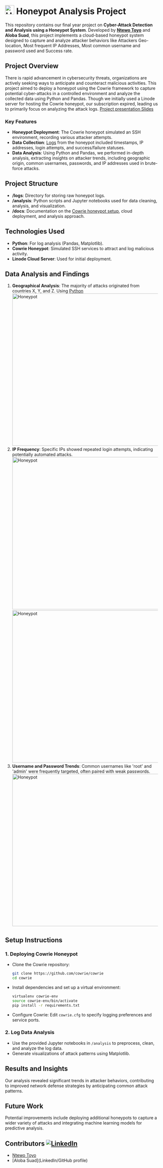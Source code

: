 # <img src="all_files/images/honeypot.png" alt="Honeypot" width="30" height="30"/>  Honeypot Analysis Project



This repository contains our final year project on **Cyber-Attack Detection and Analysis using a Honeypot System**. Developed by [**Ntewo Toyo**](https://www.linkedin.com/in/toyontewo123/) and **Aloba Suad**, this project implements a cloud-based honeypot system designed to capture and analyze attacker behaviors like Attackers Geo-location, Most frequent IP Addresses, Most common username and password used and Success rate.

## Project Overview

There is rapid advancement in cybersecurity threats, organizations are actively seeking ways to anticipate and counteract malicious activities. This project aimed to deploy a honeypot using the Cowrie framework to capture potential cyber-attacks in a controlled environment and analyze the collected data using Python and Pandas. Though we initially used a Linode server for hosting the Cowrie honeypot, our subscription expired, leading us to primarily focus on analyzing the attack logs.
[Project presentation Slides](https://docs.google.com/presentation/d/1HwchobBvwCa26iKM6is-6ri6cyTTn1cSipVmvE_bZLM/edit?usp=sharing)

### Key Features

- **Honeypot Deployment**: The Cowrie honeypot simulated an SSH environment, recording various attacker attempts.
- **Data Collection**: [Logs](all_files/files/cowrie_log.csv) from the honeypot included timestamps, IP addresses, login attempts, and success/failure statuses.
- **Data Analysis**: Using Python and Pandas, we performed in-depth analysis, extracting insights on attacker trends, including geographic origin, common usernames, passwords, and IP addresses used in brute-force attacks.

## Project Structure

- **/logs**: Directory for storing raw honeypot logs.
- **/analysis**: Python scripts and Jupyter notebooks used for data cleaning, analysis, and visualization.
- **/docs**: Documentation on the [Cowrie honeypot setup](https://docs.google.com/document/d/1I4xrF-5Ahn0B2d3-KERN1xMbh3BVx21xKF9nCa_1wX0/edit?usp=sharing), cloud deployment, and analysis approach.

## Technologies Used

- **Python**: For log analysis (Pandas, Matplotlib).
- **Cowrie Honeypot**: Simulated SSH services to attract and log malicious activity.
- **Linode Cloud Server**: Used for initial deployment.

## Data Analysis and Findings

1. **Geographical Analysis**: The majority of attacks originated from countries X, Y, and Z. Using [Python](all_files/files/geo_piee.py)
   <img src="all_files/images/geo.jpg" alt="Honeypot" width="680" height="500"/>
2. **IP Frequency**: Specific IPs showed repeated login attempts, indicating potentially automated attacks.
   <img src="all_files/images/ip_bar.jpg" alt="Honeypot" width="680" height="500"/>
   <img src="all_files/images/Figure_1.png" alt="Honeypot" width="680" height="500"/>
4. **Username and Password Trends**: Common usernames like 'root' and 'admin' were frequently targeted, often paired with weak passwords.
   <br>
   <img src="all_files/images/Screenshot 2024-10-25 at 9.34.30 PM.png" alt="Honeypot" width="700" height="500"/>

## Setup Instructions

### 1. Deploying Cowrie Honeypot

   - Clone the Cowrie repository:
     ```bash
     git clone https://github.com/cowrie/cowrie
     cd cowrie
     ```

   - Install dependencies and set up a virtual environment:
     ```bash
     virtualenv cowrie-env
     source cowrie-env/bin/activate
     pip install -r requirements.txt
     ```

   - Configure Cowrie:
     Edit `cowrie.cfg` to specify logging preferences and service ports.

### 2. Log Data Analysis

- Use the provided Jupyter notebooks in `/analysis` to preprocess, clean, and analyze the log data.
- Generate visualizations of attack patterns using Matplotlib.

## Results and Insights

Our analysis revealed significant trends in attacker behaviors, contributing to improved network defense strategies by anticipating common attack patterns.

## Future Work

Potential improvements include deploying additional honeypots to capture a wider variety of attacks and integrating machine learning models for predictive analysis.

## Contributors [![LinkedIn](https://img.shields.io/badge/-LinkedIn-blue?style=flat-square&logo=Linkedin&logoColor=white)](https://www.linkedin.com/in/yourprofile/)

- [Ntewo Toyo](https://www.linkedin.com/in/toyontewo123/)
- [Aloba Suad](LinkedIn/GitHub profile)
